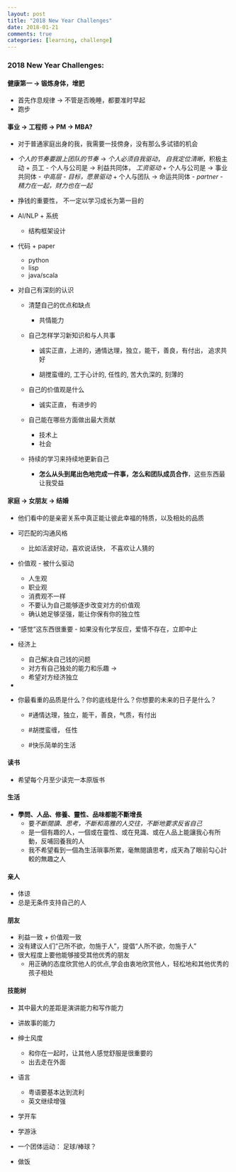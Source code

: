 ```yaml
---
layout: post
title: "2018 New Year Challenges"
date: 2018-01-21
comments: true
categories: [learning, challenge]
---
```

### 2018 New Year Challenges: 
 
#### 健康第一 -> 锻炼身体，增肥
   * 首先作息规律 -> 不管是否晚睡，都要准时早起
   * 跑步

#### 事业 -> 工程师 -> PM -> MBA?
   * 对于普通家庭出身的我，我需要一技傍身，没有那么多试错的机会 

   *  *个人的节奏要跟上团队的节奏* -> *个人必须自我驱动*， *自我定位清晰*，积极主动 
     +  员工 - 个人与公司是 -> 利益共同体， *工资驱动* 
     +  个人与公司是 -> 事业共同体 -  *中高层 - 目标，愿景驱动* 
     +  个人与团队  -> 命运共同体 - *partner - 精力在一起，财力也在一起*  

   * 挣钱的重要性， 不一定以学习成长为第一目的

   * AI/NLP + 系统
     + 结构框架设计

   * 代码 + paper
     + python
     + lisp
     + java/scala

   * 对自己有深刻的认识 
     + 清楚自己的优点和缺点     
       - 共情能力


     + 自己怎样学习新知识和与人共事 
       - 诚实正直，上进的，通情达理，独立，能干，善良，有付出， 追求共好

       - 胡搅蛮缠的, 工于心计的, 任性的, 苦大仇深的, 刻薄的 

     + 自己的价值观是什么
       - 诚实正直， 有进步的

     + 自己能在哪些方面做出最大贡献
       - 技术上
       - 社会

     + 持续的学习来持续地更新自己
       - **怎么从头到尾出色地完成一件事，怎么和团队成员合作**，这些东西最让我受益

####  家庭 -> 女朋友 -> 结婚
   * 他们看中的是亲密关系中真正能让彼此幸福的特质，以及相处的品质

   * 可匹配的沟通风格
      + 比如活波好动，喜欢说话快， 不喜欢让人猜的
   
   * 价值观 - 被什么驱动
      - 人生观
      - 职业观
      - 消费观不一样
      - 不要认为自己能够逐步改变对方的价值观
      - 确认她足够坚强，能让你保有你的独立性

   *  “感觉”这东西很重要
     - 如果没有化学反应，爱情不存在，立即中止

   * 经济上
     - 自己解决自己钱的问题
     - 对方有自己独处的能力和乐趣 -> 
     - 希望对方经济独立

   *  

   * 你最看重的品质是什么？你的底线是什么？你想要的未来的日子是什么？
      - #通情达理，独立，能干，善良，气质，有付出
      - #胡搅蛮缠， 任性

      - #快乐简单的生活

#### 读书
   - 希望每个月至少读完一本原版书

#### 生活
   * **學問、人品、修養、靈性、品味都能不斷增長**
     - 要*不斷閱讀、思考，不斷和高雅的人交往，不斷地要求反省自己*  
     - 是一個有趣的人，一個或在靈性、或在見識、或在人品上能讓我心有所動，反哺回養我的人  
     - 我不希望看到一個為生活瑣事所累，毫無閱讀思考，成天為了眼前勾心計較的無趣之人  
   
#### 亲人
   * 体谅
   * 总是无条件支持自己的人

#### 朋友
   *  利益一致 + 价值观一致
   * 没有建议人们“己所不欲，勿施于人”，提倡“人所不欲，勿施于人”
   * 很大程度上要他能够接受其他优秀的朋友
     - 用正确的态度欣赏他人的优点,学会由衷地欣赏他人，轻松地和其他优秀的孩子相处

#### 技能树
   - 其中最大的差距是演讲能力和写作能力 
   - 讲故事的能力 
   - 绅士风度
     * 和你在一起时，让其他人感觉舒服是很重要的
     * 出去走在外面

   - 语言
       * 粤语要基本达到流利
       * 英文继续增强 

   - 学开车
   - 学游泳
   - 一个团体运动： 足球/棒球？
   - 做饭

